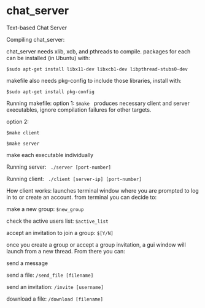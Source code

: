# chat_server
Text-based Chat Server

Compiling chat_server:

chat_server needs xlib, xcb, and pthreads to compile. 
packages for each can be installed (in Ubuntu) with: 

`$sudo apt-get install libx11-dev libxcb1-dev libpthread-stubs0-dev`

makefile also needs pkg-config to include those libraries, install with:

`$sudo apt-get install pkg-config`

Running makefile: 
option 1: `$make `
produces necessary client and server executables, ignore compilation failures 
for other targets. 

option 2:

`$make client`

`$make server`

make each executable individually

Running server:
` ./server [port-number]`

Running client:
` ./client [server-ip] [port-number]`

How client works:
launches terminal window where you are prompted to 
log in to or create an account. from terminal you can decide to:

make a new group: 			`$new_group `

check the active users list: 		`$active_list`

accept an invitation to join a group: 	`$[Y/N]`

once you create a group or accept a group invitation, a gui window will launch
from a new thread. From there you can:

send a message

send a file:       ` /send_file [filename] `

send an invitation:	`/invite [username] `

download a file:	  `/download [filename] `

